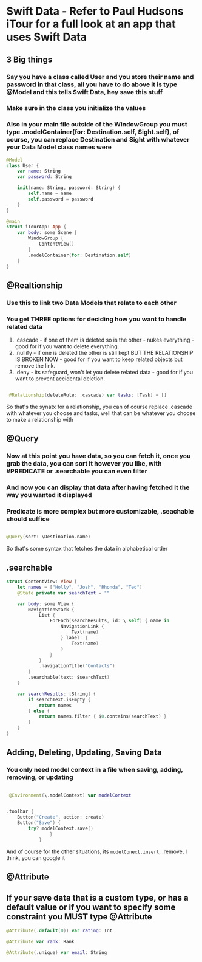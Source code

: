 # Swift Data - Refer to Paul Hudsons iTour for a full look at an app that uses Swift Data

## 3 Big things 

### Say you have a class called User and you store their name and password in that class, all you have to do above it is type @Model and this tells Swift Data, hey save this stuff
### Make sure in the class you initialize the values
### Also in your main file outside of the WindowGroup you must type  .modelContainer(for: Destination.self, Sight.self), of course, you can replace Destination and Sight with whatever your Data Model class names were

```swift
@Model
class User {
    var name: String
    var password: String

    init(name: String, password: String) {
        self.name = name
        self.password = password
    }
}


```

```swift
@main
struct iTourApp: App {
    var body: some Scene {
        WindowGroup {
            ContentView()
        }
        .modelContainer(for: Destination.self)
    }
}

```
## @Realtionship

### Use this to link two Data Models that relate to each other

### You get THREE options for deciding how you want to handle related data

1. .cascade - if one of them is deleted so is the other - nukes everything - good for if you want to delete everything.
2. .nullify - if one is deleted the other is still kept BUT THE RELATIONSHIP IS BROKEN NOW - good for if you want to keep related objects but remove the link.
3. .deny - its  safeguard, won't let you delete related data - good for if you want to prevent accidental deletion.

```swift

 @Relationship(deleteRule: .cascade) var tasks: [Task] = []

```

So that's the synatx for a relationship, you can of course replace .cascade with whatever you choose and tasks, well that can be whatever you choose to make a relationship with

## @Query

### Now at this point you have data, so you can fetch it, once you grab the data, you can sort it however you like, with #PREDICATE or .searchable you can even filter 
### And now you can display that data after having fetched it the way you wanted it displayed
### Predicate is more complex but more customizable, .seachable should suffice

```swift

@Query(sort: \Destination.name)
```

So that's some syntax that fetches the data in alphabetical order

## .searchable

```swift
struct ContentView: View {
    let names = ["Holly", "Josh", "Rhonda", "Ted"]
    @State private var searchText = ""

    var body: some View {
        NavigationStack {
            List {
                ForEach(searchResults, id: \.self) { name in
                    NavigationLink {
                        Text(name)
                    } label: {
                        Text(name)
                    }
                }
            }
            .navigationTitle("Contacts")
        }
        .searchable(text: $searchText)            
    }

    var searchResults: [String] {
        if searchText.isEmpty {
            return names
        } else {
            return names.filter { $0.contains(searchText) }
        }
    }
}
```
## Adding, Deleting, Updating, Saving Data

### You only need model context in a file when saving, adding, removing, or updating

```swift

 @Environment(\.modelContext) var modelContext
```

```swift

.toolbar {
    Button("Create", action: create)
    Button("Save") {
        try? modelContext.save()
                }
            }

```

And of course for the other situations, its `modelConext.insert`, .remove, I think, you can google it

## @Attribute

## If your save data that is a custom type, or has a default value or if you want to specify some constraint you MUST type @Attribute

```swift
@Attribute(.default(0)) var rating: Int

@Attribute var rank: Rank

@Attribute(.unique) var email: String

